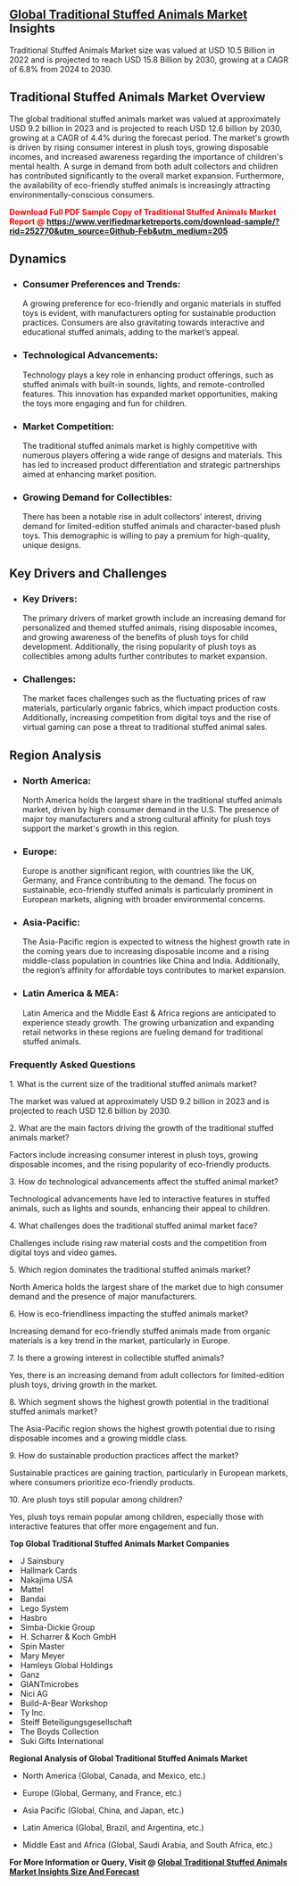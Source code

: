<h2><a href="https://www.verifiedmarketreports.com/download-sample/?rid=252770&amp;utm_source=Github&amp;utm_medium=205" target="_blank">Global Traditional Stuffed Animals Market</a> Insights</h2><p>Traditional Stuffed Animals Market size was valued at USD 10.5 Billion in 2022 and is projected to reach USD 15.8 Billion by 2030, growing at a CAGR of 6.8% from 2024 to 2030.</p><p> <h2>Traditional Stuffed Animals Market Overview</h2> <p>The global traditional stuffed animals market was valued at approximately USD 9.2 billion in 2023 and is projected to reach USD 12.6 billion by 2030, growing at a CAGR of 4.4% during the forecast period. The market's growth is driven by rising consumer interest in plush toys, growing disposable incomes, and increased awareness regarding the importance of children's mental health. A surge in demand from both adult collectors and children has contributed significantly to the overall market expansion. Furthermore, the availability of eco-friendly stuffed animals is increasingly attracting environmentally-conscious consumers.</p> <p><strong><p><span class=""><span style="color: #ff0000;"><strong>Download Full PDF Sample Copy of Traditional Stuffed Animals Market Report</strong> @ </span><a href="https://www.verifiedmarketreports.com/download-sample/?rid=252770&amp;utm_source=Github-Feb&amp;utm_medium=205" target="_blank">https://www.verifiedmarketreports.com/download-sample/?rid=252770&amp;utm_source=Github-Feb&amp;utm_medium=205</a></span></p></strong></p> <h2>Dynamics</h2> <ul> <li><h3>Consumer Preferences and Trends:</h3> A growing preference for eco-friendly and organic materials in stuffed toys is evident, with manufacturers opting for sustainable production practices. Consumers are also gravitating towards interactive and educational stuffed animals, adding to the market’s appeal.</li> <li><h3>Technological Advancements:</h3> Technology plays a key role in enhancing product offerings, such as stuffed animals with built-in sounds, lights, and remote-controlled features. This innovation has expanded market opportunities, making the toys more engaging and fun for children.</li> <li><h3>Market Competition:</h3> The traditional stuffed animals market is highly competitive with numerous players offering a wide range of designs and materials. This has led to increased product differentiation and strategic partnerships aimed at enhancing market position.</li> <li><h3>Growing Demand for Collectibles:</h3> There has been a notable rise in adult collectors’ interest, driving demand for limited-edition stuffed animals and character-based plush toys. This demographic is willing to pay a premium for high-quality, unique designs.</li> </ul> <h2>Key Drivers and Challenges</h2> <ul> <li><h3>Key Drivers:</h3> The primary drivers of market growth include an increasing demand for personalized and themed stuffed animals, rising disposable incomes, and growing awareness of the benefits of plush toys for child development. Additionally, the rising popularity of plush toys as collectibles among adults further contributes to market expansion.</li> <li><h3>Challenges:</h3> The market faces challenges such as the fluctuating prices of raw materials, particularly organic fabrics, which impact production costs. Additionally, increasing competition from digital toys and the rise of virtual gaming can pose a threat to traditional stuffed animal sales.</li> </ul> <h2>Region Analysis</h2> <ul> <li><h3>North America:</h3> North America holds the largest share in the traditional stuffed animals market, driven by high consumer demand in the U.S. The presence of major toy manufacturers and a strong cultural affinity for plush toys support the market's growth in this region.</li> <li><h3>Europe:</h3> Europe is another significant region, with countries like the UK, Germany, and France contributing to the demand. The focus on sustainable, eco-friendly stuffed animals is particularly prominent in European markets, aligning with broader environmental concerns.</li> <li><h3>Asia-Pacific:</h3> The Asia-Pacific region is expected to witness the highest growth rate in the coming years due to increasing disposable income and a rising middle-class population in countries like China and India. Additionally, the region’s affinity for affordable toys contributes to market expansion.</li> <li><h3>Latin America & MEA:</h3> Latin America and the Middle East & Africa regions are anticipated to experience steady growth. The growing urbanization and expanding retail networks in these regions are fueling demand for traditional stuffed animals.</li> </ul> <h3>Frequently Asked Questions</h3> <p>1. What is the current size of the traditional stuffed animals market?</p> <p>The market was valued at approximately USD 9.2 billion in 2023 and is projected to reach USD 12.6 billion by 2030.</p> <p>2. What are the main factors driving the growth of the traditional stuffed animals market?</p> <p>Factors include increasing consumer interest in plush toys, growing disposable incomes, and the rising popularity of eco-friendly products.</p> <p>3. How do technological advancements affect the stuffed animal market?</p> <p>Technological advancements have led to interactive features in stuffed animals, such as lights and sounds, enhancing their appeal to children.</p> <p>4. What challenges does the traditional stuffed animal market face?</p> <p>Challenges include rising raw material costs and the competition from digital toys and video games.</p> <p>5. Which region dominates the traditional stuffed animals market?</p> <p>North America holds the largest share of the market due to high consumer demand and the presence of major manufacturers.</p> <p>6. How is eco-friendliness impacting the stuffed animals market?</p> <p>Increasing demand for eco-friendly stuffed animals made from organic materials is a key trend in the market, particularly in Europe.</p> <p>7. Is there a growing interest in collectible stuffed animals?</p> <p>Yes, there is an increasing demand from adult collectors for limited-edition plush toys, driving growth in the market.</p> <p>8. Which segment shows the highest growth potential in the traditional stuffed animals market?</p> <p>The Asia-Pacific region shows the highest growth potential due to rising disposable incomes and a growing middle class.</p> <p>9. How do sustainable production practices affect the market?</p> <p>Sustainable practices are gaining traction, particularly in European markets, where consumers prioritize eco-friendly products.</p> <p>10. Are plush toys still popular among children?</p> <p>Yes, plush toys remain popular among children, especially those with interactive features that offer more engagement and fun.</p> </p><p><strong>Top Global Traditional Stuffed Animals Market Companies</strong></p><div data-test-id=""><p><li>J Sainsbury</li><li> Hallmark Cards</li><li> Nakajima USA</li><li> Mattel</li><li> Bandai</li><li> Lego System</li><li> Hasbro</li><li> Simba-Dickie Group</li><li> H. Scharrer & Koch GmbH</li><li> Spin Master</li><li> Mary Meyer</li><li> Hamleys Global Holdings</li><li> Ganz</li><li> GIANTmicrobes</li><li> Nici AG</li><li> Build-A-Bear Workshop</li><li> Ty Inc.</li><li> Steiff Beteiligungsgesellschaft</li><li> The Boyds Collection</li><li> Suki Gifts International</li></p><div><strong>Regional Analysis of&nbsp;Global Traditional Stuffed Animals Market</strong></div><ul><li dir="ltr"><p dir="ltr">North America&nbsp;(Global, Canada, and Mexico, etc.)</p></li><li dir="ltr"><p dir="ltr">Europe (Global, Germany, and France, etc.)</p></li><li dir="ltr"><p dir="ltr">Asia Pacific&nbsp;(Global, China, and Japan, etc.)</p></li><li dir="ltr"><p dir="ltr">Latin America&nbsp;(Global, Brazil, and Argentina, etc.)</p></li><li dir="ltr">Middle East and Africa&nbsp;(Global, Saudi Arabia, and South Africa, etc.)</li></ul><p><strong>For More Information or Query, Visit @&nbsp;</strong><strong><a href="https://www.verifiedmarketreports.com/product/traditional-stuffed-animals-market/?utm_source=Github&amp;utm_medium=205" target="_blank">Global Traditional Stuffed Animals Market Insights Size And Forecast</a></strong></p></div>
